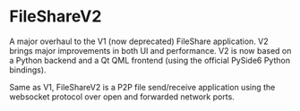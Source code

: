 # FileShareV2

A major overhaul to the V1 (now deprecated) FileShare application. V2 brings major improvements in both UI and performance. V2 is now based on a Python backend and a Qt QML frontend (using the official PySide6 Python bindings).

Same as V1, FileShareV2 is a P2P file send/receive application using the websocket protocol over open and forwarded network ports.
